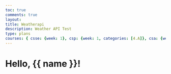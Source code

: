 ```yaml
---
toc: true
comments: true
layout: 
title: Weatherapi
description: Weather API Test
type: plans
courses: { csse: {week: 1}, csp: {week: 1, categories: [4.A]}, csa: {week: 0} }
---
```




<html>
<head>
    <title>Flask Web App</title>
</head>
<body>
    <h1>Hello, {{ name }}!</h1>
</body>
</html>